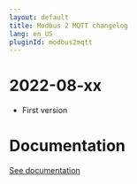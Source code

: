```yaml
---
layout: default
title: Modbus 2 MQTT changelog
lang: en_US
pluginId: modbus2mqtt
---
```


# 2022-08-xx

- First version

# Documentation

[See documentation]({{site.baseurl}}/{{page.pluginId}}/{{page.lang}})
